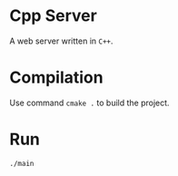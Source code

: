 # Cpp Server

A web server written in `C++`.

# Compilation

Use command `cmake .` to build the project.

# Run

`./main`